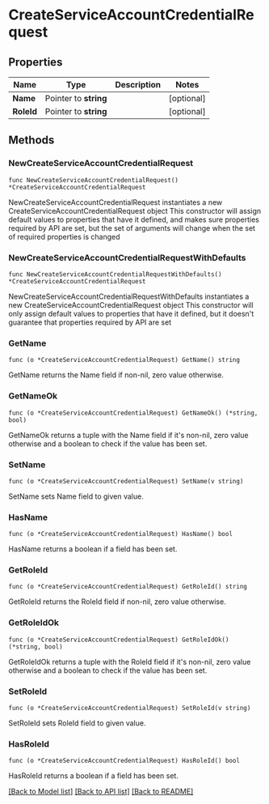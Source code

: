 # CreateServiceAccountCredentialRequest

## Properties

Name | Type | Description | Notes
------------ | ------------- | ------------- | -------------
**Name** | Pointer to **string** |  | [optional] 
**RoleId** | Pointer to **string** |  | [optional] 

## Methods

### NewCreateServiceAccountCredentialRequest

`func NewCreateServiceAccountCredentialRequest() *CreateServiceAccountCredentialRequest`

NewCreateServiceAccountCredentialRequest instantiates a new CreateServiceAccountCredentialRequest object
This constructor will assign default values to properties that have it defined,
and makes sure properties required by API are set, but the set of arguments
will change when the set of required properties is changed

### NewCreateServiceAccountCredentialRequestWithDefaults

`func NewCreateServiceAccountCredentialRequestWithDefaults() *CreateServiceAccountCredentialRequest`

NewCreateServiceAccountCredentialRequestWithDefaults instantiates a new CreateServiceAccountCredentialRequest object
This constructor will only assign default values to properties that have it defined,
but it doesn't guarantee that properties required by API are set

### GetName

`func (o *CreateServiceAccountCredentialRequest) GetName() string`

GetName returns the Name field if non-nil, zero value otherwise.

### GetNameOk

`func (o *CreateServiceAccountCredentialRequest) GetNameOk() (*string, bool)`

GetNameOk returns a tuple with the Name field if it's non-nil, zero value otherwise
and a boolean to check if the value has been set.

### SetName

`func (o *CreateServiceAccountCredentialRequest) SetName(v string)`

SetName sets Name field to given value.

### HasName

`func (o *CreateServiceAccountCredentialRequest) HasName() bool`

HasName returns a boolean if a field has been set.

### GetRoleId

`func (o *CreateServiceAccountCredentialRequest) GetRoleId() string`

GetRoleId returns the RoleId field if non-nil, zero value otherwise.

### GetRoleIdOk

`func (o *CreateServiceAccountCredentialRequest) GetRoleIdOk() (*string, bool)`

GetRoleIdOk returns a tuple with the RoleId field if it's non-nil, zero value otherwise
and a boolean to check if the value has been set.

### SetRoleId

`func (o *CreateServiceAccountCredentialRequest) SetRoleId(v string)`

SetRoleId sets RoleId field to given value.

### HasRoleId

`func (o *CreateServiceAccountCredentialRequest) HasRoleId() bool`

HasRoleId returns a boolean if a field has been set.


[[Back to Model list]](../README.md#documentation-for-models) [[Back to API list]](../README.md#documentation-for-api-endpoints) [[Back to README]](../README.md)


